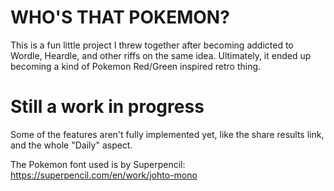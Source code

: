 # WHO'S THAT POKEMON?

This is a fun little project I threw together after becoming addicted to Wordle, Heardle, and other riffs on the same idea. Ultimately, it ended up becoming a kind of Pokemon Red/Green inspired retro thing.

# Still a work in progress
Some of the features aren't fully implemented yet, like the share results link, and the whole "Daily" aspect.

The Pokemon font used is by Superpencil: https://superpencil.com/en/work/johto-mono
